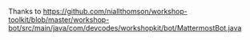 Thanks to https://github.com/niallthomson/workshop-toolkit/blob/master/workshop-bot/src/main/java/com/devcodes/workshopkit/bot/MattermostBot.java